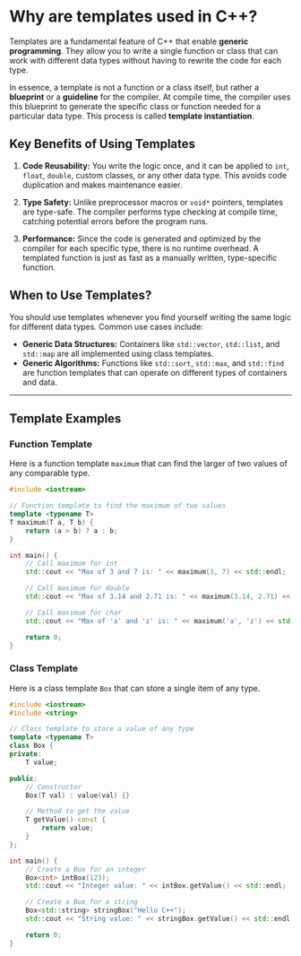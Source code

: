 # Why are templates used in C++?

Templates are a fundamental feature of C++ that enable **generic programming**. They allow you to write a single function or class that can work with different data types without having to rewrite the code for each type.

In essence, a template is not a function or a class itself, but rather a **blueprint** or a **guideline** for the compiler. At compile time, the compiler uses this blueprint to generate the specific class or function needed for a particular data type. This process is called **template instantiation**.

## Key Benefits of Using Templates

1.  **Code Reusability:** You write the logic once, and it can be applied to `int`, `float`, `double`, custom classes, or any other data type. This avoids code duplication and makes maintenance easier.

2.  **Type Safety:** Unlike preprocessor macros or `void*` pointers, templates are type-safe. The compiler performs type checking at compile time, catching potential errors before the program runs.

3.  **Performance:** Since the code is generated and optimized by the compiler for each specific type, there is no runtime overhead. A templated function is just as fast as a manually written, type-specific function.

## When to Use Templates?

You should use templates whenever you find yourself writing the same logic for different data types. Common use cases include:

-   **Generic Data Structures:** Containers like `std::vector`, `std::list`, and `std::map` are all implemented using class templates.
-   **Generic Algorithms:** Functions like `std::sort`, `std::max`, and `std::find` are function templates that can operate on different types of containers and data.

---

## Template Examples

### Function Template

Here is a function template `maximum` that can find the larger of two values of any comparable type.

```cpp
#include <iostream>

// Function template to find the maximum of two values
template <typename T>
T maximum(T a, T b) {
    return (a > b) ? a : b;
}

int main() {
    // Call maximum for int
    std::cout << "Max of 3 and 7 is: " << maximum(3, 7) << std::endl;

    // Call maximum for double
    std::cout << "Max of 3.14 and 2.71 is: " << maximum(3.14, 2.71) << std::endl;

    // Call maximum for char
    std::cout << "Max of 'a' and 'z' is: " << maximum('a', 'z') << std::endl;

    return 0;
}
```

### Class Template

Here is a class template `Box` that can store a single item of any type.

```cpp
#include <iostream>
#include <string>

// Class template to store a value of any type
template <typename T>
class Box {
private:
    T value;

public:
    // Constructor
    Box(T val) : value(val) {}

    // Method to get the value
    T getValue() const {
        return value;
    }
};

int main() {
    // Create a Box for an integer
    Box<int> intBox(123);
    std::cout << "Integer value: " << intBox.getValue() << std::endl;

    // Create a Box for a string
    Box<std::string> stringBox("Hello C++");
    std::cout << "String value: " << stringBox.getValue() << std::endl;

    return 0;
}
```